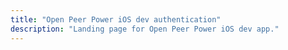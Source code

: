 ```yaml
---
title: "Open Peer Power iOS dev authentication"
description: "Landing page for Open Peer Power iOS dev app."
---
```


<link rel='redirect_uri' href='homeassistant-dev://auth-callback'>
<script>document.location.href = '/docs/ecosystem/ios';</script>
